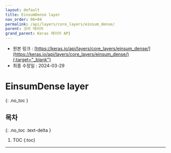 ```yaml
---
layout: default
title: EinsumDense layer
nav_order: 06+04
permalink: /api/layers/core_layers/einsum_dense/
parent: 코어 레이어
grand_parent: Keras 레이어 API
---
```


* 원본 링크 : [https://keras.io/api/layers/core_layers/einsum_dense/](https://keras.io/api/layers/core_layers/einsum_dense/){:target="_blank"}
* 최종 수정일 : 2024-03-29

# EinsumDense layer
{: .no_toc }

## 목차
{: .no_toc .text-delta }

1. TOC
{:toc}

---
